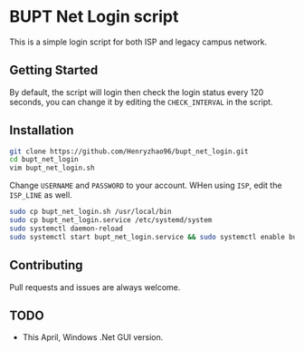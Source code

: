 # BUPT Net Login script

This is a simple login script for both ISP and legacy campus network.

## Getting Started

By default, the script will login then check the login status every 120 seconds, 
you can change it by editing the `CHECK_INTERVAL` in the script.

## Installation

```sh
git clone https://github.com/Henryzhao96/bupt_net_login.git
cd bupt_net_login
vim bupt_net_login.sh
```

Change `USERNAME` and `PASSWORD` to your account.
WHen using `ISP`, edit the `ISP_LINE` as well.

```sh
sudo cp bupt_net_login.sh /usr/local/bin
sudo cp bupt_net_login.service /etc/systemd/system
sudo systemctl daemon-reload
sudo systemctl start bupt_net_login.service && sudo systemctl enable bupt_net_login.service
```

## Contributing

Pull requests and issues are always welcome.

## TODO

- This April, Windows .Net GUI version.
